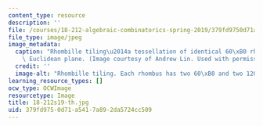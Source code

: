 ```yaml
---
content_type: resource
description: ''
file: /courses/18-212-algebraic-combinatorics-spring-2019/379fd9750d71a5417a892da5724cc509_18-212s19-th.jpg
file_type: image/jpeg
image_metadata:
  caption: "Rhombille tiling\u2014a tessellation of identical 60\xB0 rhombi on the\
    \ Euclidean plane. (Image courtesy of Andrew Lin. Used with permission.)"
  credit: ''
  image-alt: "Rhombille tiling. Each rhombus has two 60\xB0 and two 120\xB0 angles."
learning_resource_types: []
ocw_type: OCWImage
resourcetype: Image
title: 18-212s19-th.jpg
uid: 379fd975-0d71-a541-7a89-2da5724cc509
---
```

